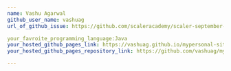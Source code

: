 ```yaml
---
name: Vashu Agarwal
github_user_name: vashuag
url_of_github_issue: https://github.com/scaleracademy/scaler-september-open-source-challenge/issues/425

your_favroite_programming_language:Java
your_hosted_github_pages_link: https://vashuag.github.io/mypersonal-site/
your_hosted_github_pages_repository_link: https://github.com/vashuag/mypersonal-site.git

---
```

